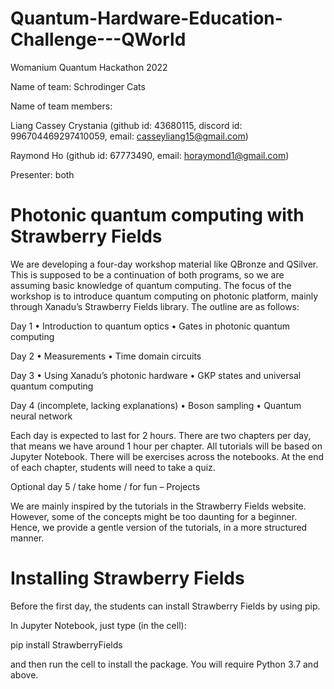 # Quantum-Hardware-Education-Challenge---QWorld
Womanium Quantum Hackathon 2022

Name of team: Schrodinger Cats

Name of team members:

Liang Cassey Crystania (github id: 43680115, discord id: 996704469297410059, email: casseyliang15@gmail.com)

Raymond Ho (github id: 67773490, email: horaymond1@gmail.com)

Presenter: both

# Photonic quantum computing with Strawberry Fields


We are developing a four-day workshop material like QBronze and QSilver. This is supposed to be a continuation of both programs, so we are assuming basic knowledge of quantum computing. The focus of the workshop is to introduce quantum computing on photonic platform, mainly through Xanadu’s Strawberry Fields library. The outline are as follows:

Day 1
•	Introduction to quantum optics
•	Gates in photonic quantum computing

Day 2
•	Measurements
•	Time domain circuits

Day 3
•	Using Xanadu’s photonic hardware
•	GKP states and universal quantum computing

Day 4 (incomplete, lacking explanations)
•	Boson sampling
•	Quantum neural network

Each day is expected to last for 2 hours. There are two chapters per day, that means we have around 1 hour per chapter. All tutorials will be based on Jupyter Notebook. There will be exercises across the notebooks. At the end of each chapter, students will need to take a quiz.

Optional day 5 / take home / for fun – Projects

We are mainly inspired by the tutorials in the Strawberry Fields website. However, some of the concepts might be too daunting for a beginner. Hence, we provide a gentle version of the tutorials, in a more structured manner.


# Installing Strawberry Fields

Before the first day, the students can install Strawberry Fields by using pip.

In Jupyter Notebook, just type (in the cell):

pip install StrawberryFields

and then run the cell to install the package. You will require Python 3.7 and above.
